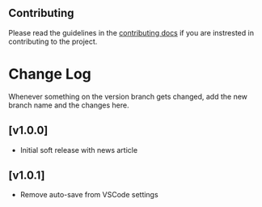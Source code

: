 ## Contributing

Please read the guidelines in the [contributing docs](https://contribute.freecodecamp.org/#/how-to-work-on-tutorials-that-use-coderoad) if you are instrested in contributing to the project.

# Change Log

Whenever something on the version branch gets changed, add the new branch name and the changes here.

## [v1.0.0]

- Initial soft release with news article

## [v1.0.1]

- Remove auto-save from VSCode settings

